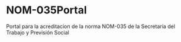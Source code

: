 # NOM-035Portal
Portal para la acreditacion de la norma NOM-035 de la Secretaría del Trabajo y Previsión Social
